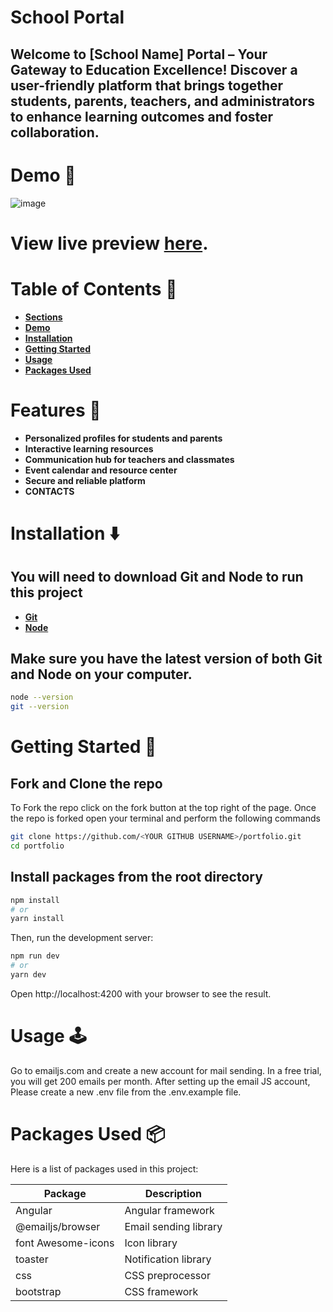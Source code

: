 
# School Portal
## Welcome to [School Name] Portal – Your Gateway to Education Excellence! Discover a user-friendly platform that brings together students, parents, teachers, and administrators to enhance learning outcomes and foster collaboration.

# **Demo 🎥**
![image](https://github.com/saurabhnalepatil/portfolio/assets/95145125/27eabea3-dfd6-416d-82eb-cbc3890032c9)

# View live preview [here](https://portfoliosaurabhnale.vercel.app/).
# **Table of Contents 📜**
- **[Sections](#section)**
- **[Demo](#demo)**
- **[Installation](#installation)**
- **[Getting Started](#getting-started)**
- **[Usage](#usage)**
- **[Packages Used](#packages-used)**
# **Features 🔖**
- **Personalized profiles for students and parents**
- **Interactive learning resources**
- **Communication hub for teachers and classmates**
- **Event calendar and resource center**
- **Secure and reliable platform**
- **CONTACTS**

# **Installation ⬇️**
## You will need to download Git and Node to run this project
- **[Git](https://git-scm.com/downloads)**
- **[Node](https://nodejs.org/en/download/)**
## Make sure you have the latest version of both Git and Node on your computer.

```bash
node --version
git --version
```
# **Getting Started 🎯**
## Fork and Clone the repo
To Fork the repo click on the fork button at the top right of the page. Once the repo is forked open your terminal and perform the following commands
```bash
git clone https://github.com/<YOUR GITHUB USERNAME>/portfolio.git
cd portfolio
```
## Install packages from the root directory
```bash
npm install
# or
yarn install
```
Then, run the development server:
```bash
npm run dev
# or
yarn dev
```
Open http://localhost:4200 with your browser to see the result.

# **Usage 🕹️**
Go to emailjs.com and create a new account for mail sending. In a free trial, you will get 200 emails per month. After setting up the email JS account, Please create a new .env file from the .env.example file.

# **Packages Used 📦**

Here is a list of packages used in this project:

| Package             | Description             |
|---------------------|-------------------------|
| Angular             | Angular framework       |
| @emailjs/browser    | Email sending library   |
| font Awesome-icons         | Icon library     |
| toaster     | Notification library    |
| css                | CSS preprocessor        |
| bootstrap         | CSS framework           |

